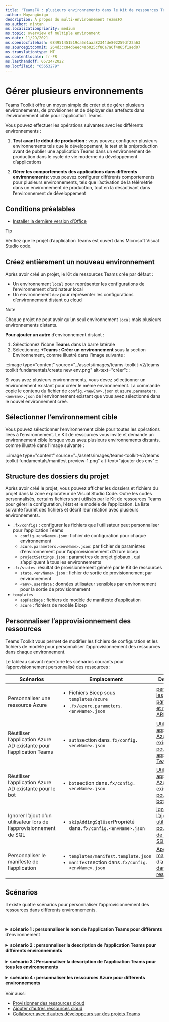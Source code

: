 ```yaml
---
title: 'TeamsFX : plusieurs environnements dans le Kit de ressources Teams'
author: MuyangAmigo
description: À propos du multi-environnement TeamsFX
ms.author: nintan
ms.localizationpriority: medium
ms.topic: overview of multiple environment
ms.date: 11/29/2021
ms.openlocfilehash: 684951451519ca5e1aaa82344de802259df22a63
ms.sourcegitcommit: 264d3cc84d6eec4ab025cf86a7a6f4865f1aed07
ms.translationtype: MT
ms.contentlocale: fr-FR
ms.lasthandoff: 05/24/2022
ms.locfileid: "65653279"
---
```

# <a name="manage-multiple-environments"></a>Gérer plusieurs environnements

 Teams Toolkit offre un moyen simple de créer et de gérer plusieurs environnements, de provisionner et de déployer des artefacts dans l’environnement cible pour l’application Teams.

 Vous pouvez effectuer les opérations suivantes avec les différents environnements :

1. **Test avant le début de production** : vous pouvez configurer plusieurs environnements tels que le développement, le test et la préproduction avant de publier une application Teams dans un environnement de production dans le cycle de vie moderne du développement d’applications

2. **Gérer les comportements des applications dans différents environnements**: vous pouvez configurer différents comportements pour plusieurs environnements, tels que l’activation de la télémétrie dans un environnement de production, tout en la désactivant dans l’environnement de développement

## <a name="prerequisite"></a>Conditions préalables

* [Installer la dernière version d’Office](https://marketplace.visualstudio.com/items?itemName=TeamsDevApp.ms-teams-vscode-extension)

> [!TIP]
> Vérifiez que le projet d’application Teams est ouvert dans Microsoft Visual Studio code.

## <a name="create-a-new-environment"></a>Créez entièrement un nouveau environnement

Après avoir créé un projet, le Kit de ressources Teams crée par défaut :

* Un environnement `local` pour représenter les configurations de l’environnement d’ordinateur local
* Un environnement `dev` pour représenter les configurations d’environnement distant ou cloud

> [!NOTE]
> Chaque projet ne peut avoir qu’un seul environnement `local` mais plusieurs environnements distants.

**Pour ajouter un autre** d’environnement distant :

1. Sélectionnez l’icône **Teams** dans la barre latérale
2. Sélectionnez **+Teams : Créer un environnement** sous la section Environnement, comme illustré dans l’image suivante :

:::image type="content" source="../assets/images/teams-toolkit-v2/teams toolkit fundamentals/create new env.png" alt-text="créer":::

Si vous avez plusieurs environnements, vous devez sélectionner un environnement existant pour créer le même environnement. La commande copie le contenu du fichier de `config.<newEnv>.json` et `azure.parameters.<newEnv>.json` de l’environnement existant que vous avez sélectionné dans le nouvel environnement créé.

## <a name="select-target-environment"></a>Sélectionner l’environnement cible

Vous pouvez sélectionner l’environnement cible pour toutes les opérations liées à l’environnement. Le Kit de ressources vous invite et demande un environnement cible lorsque vous avez plusieurs environnements distants, comme illustré dans l’image suivante :

:::image type="content" source="../assets/images/teams-toolkit-v2/teams toolkit fundamentals/manifest preview-1.png" alt-text="ajouter des env":::

## <a name="project-folder-structure"></a>Structure des dossiers du projet

Après avoir créé le projet, vous pouvez afficher les dossiers et fichiers du projet dans la zone explorateur de Visual Studio Code. Outre les codes personnalisés, certains fichiers sont utilisés par le Kit de ressources Teams pour gérer la configuration, l’état et le modèle de l’application. La liste suivante fournit des fichiers et décrit leur relation avec plusieurs environnements.

* `.fx/configs` : configurer les fichiers que l’utilisateur peut personnaliser pour l’application Teams
  * `config.<envName>.json`: fichier de configuration pour chaque environnement 
  * `azure.parameters.<envName>.json`: par fichier de paramètres d’environnement pour l’approvisionnement d’Azure bicep
  * `projectSettings.json` : paramètres de projet globaux , qui s’appliquent à tous les environnements
* `.fx/states`: résultat de provisionnement généré par le Kit de ressources
  * `state.<envName>.json` : fichier de sortie de provisionnement par environnement
  * `<env>.userdata` : données utilisateur sensibles par environnement pour la sortie de provisionnement
* `templates`
  * `appPackage` : fichiers de modèle de manifeste d’application
  * `azure` : fichiers de modèle Bicep

## <a name="customize-resource-provision"></a>Personnaliser l’approvisionnement des ressources

Teams Toolkit vous permet de modifier les fichiers de configuration et les fichiers de modèle pour personnaliser l’approvisionnement des ressources dans chaque environnement.

Le tableau suivant répertorie les scénarios courants pour l’approvisionnement personnalisé des ressources :

| Scénarios | Emplacement| Description |
| --- | --- | --- |
| Personnaliser une ressource Azure | <ul> <li>Fichiers Bicep sous `templates/azure`</li> <li>`.fx/azure.parameters.<envName>.json`</li></ul> | [personnaliser les paramètres et modèles ARM](provision.md#customize-arm-parameters-and-templates) |
| Réutiliser l’application Azure AD existante pour l’application Teams | <ul> <li>`auth`section dans`.fx/config.<envName>.json`</li> </ul> |  [Utiliser une application Azure AD existante pour votre application Teams](provision.md#use-an-existing-azure-ad-app-for-your-teams-app) |
| Réutiliser l’application Azure AD existante pour le bot | <ul> <li>`bot`section dans`.fx/config.<envName>.json`</li> </ul> | [Utiliser une application Azure AD existante pour votre bot](provision.md#use-an-existing-azure-ad-app-for-your-bot) |
| Ignorer l’ajout d’un utilisateur lors de l’approvisionnement de SQL | <ul> <li>`skipAddingSqlUser`Propriété dans`.fx/config.<envName>.json`</li> </ul> | [Ignorer l’ajout d’un utilisateur pour la base de données SQL](provision.md#skip-adding-user-for-sql-database) |
| Personnaliser le manifeste de l’application | <ul> <li>`templates/manifest.template.json`</li> <li>`manifest`section dans`.fx/config.<envName>.json`</li>  </ul> | [Aperçu du manifeste d’application dans le Kit de ressources](TeamsFx-preview-and-customize-app-manifest.md)|

## <a name="scenarios"></a>Scénarios

Il existe quatre scénarios pour personnaliser l’approvisionnement des ressources dans différents environnements.
<br>

<br><details>
<summary><b>scénario 1 : personnaliser le nom de l’application Teams pour différents </b> d’environnement</summary>

Vous pouvez définir le nom de l’application Teams sur `myapp(dev)` pour l’environnement par défaut `dev`  et `myapp(staging)` pour l’environnement intermédiaire `staging`.

Effectuez les étapes suivantes pour la personnalisation :

1. Ouvrez le fichier config `.fx/configs/config.dev.json`
2. Mettez à jour la propriété de *manifeste > appName >* court sur `myapp(dev)`

  Les mises à jour de `.fx/configs/config.dev.json` sont les suivantes :

  ```json
  {
      "$schema": "https://aka.ms/teamsfx-env-config-schema",
      "description": "You can customize the TeamsFx config for different environments.   Visit https://aka.ms/teamsfx-env-config to learn more about this.",
      "manifest": {
          "appName": {
              "short": "myapp(dev)"
              ...
          }
      }
      ...
  }
  ```

3. Créez un environnement et nommez-le `staging` s’il n’existe pas
4. Ouvrez le fichier config `.fx/configs/config.staging.json`
5. Mettez à jour la même propriété `myapp(staging)`
6. Exécutez la commande d’approvisionnement sur `dev` et `staging` environnement pour mettre à jour le nom de l’application dans les environnements distants. Pour exécuter la commande d’approvisionnement avec teams Toolkit, consultez [provisionnement](provision.md#provision-using-teams-toolkit)
</details>
<br>


<details>
<summary><b>scénario 2 : personnaliser la description de l’application Teams pour différents environnements</b></summary>

Dans ce scénario, vous allez apprendre à définir différentes descriptions d’application Teams pour les différents environnements :

* Pour l’environnement par défaut `dev`, la description est `my app description for dev`
* Pour l’environnement intermédiaire `staging`, la description est `my app description for staging`

Effectuez les étapes suivantes pour la personnalisation :

1. Ouvrez le fichier config `.fx/configs/config.dev.json`
2. Ajoutez une nouvelle propriété de *description > manifeste >* courte avec une valeur `my app description for dev`

  Les mises à jour de `.fx/configs/config.dev.json` sont les suivantes :

  ```json
  {
      "$schema": "https://aka.ms/teamsfx-env-config-schema",
      "description": "You can customize the TeamsFx config for different environments.   Visit https://aka.ms/teamsfx-env-config to learn more about this.",
      "manifest": {
          ...
          "description": {
              "short": "`my app description for dev"
              ...
          }
      }
      ...
  }
  ```

3. Créez un environnement et nommez-le `staging` s’il n’existe pas
4. Ouvrez le fichier config `.fx/configs/config.staging.json`
5. Ajoutez la même propriété à `my app description for staging`
6. Ouvrez le modèle de manifeste d’application Teams `templates/appPackage/manifest.template.json`
7. Mettez à jour la `description > short` de propriété pour utiliser la **variable** définie dans configurer des fichiers avec une syntaxe de mustache `{{config.manifest.description.short}}`
  
  Les mises à jour de `manifest.template.json` sont les suivantes :

  ```json
  {
    "$schema": "https://developer.microsoft.com/en-us/json-schemas/teams/v1.11/MicrosoftTeams.schema.json",
    "manifestVersion": "1.11",
    "version": "1.0.0",
    ...
    "description": {
      "short": "{{config.manifest.description.short}}", 
      ...
    },
    ...
  }
  ```

8. Exécutez la commande provision sur `dev` et `staging` environnement pour mettre à jour le nom de l’application dans les environnements distants. Pour exécuter la commande d’approvisionnement avec teams Toolkit, consultez [provisionnement](provision.md#provision-using-teams-toolkit)

</details>
<br>

<details>
<summary><b>scénario 3 : Personnaliser la description de l’application Teams pour tous les environnements</b></summary>

Dans ce scénario, vous allez apprendre à définir la description de l’application Teams sur `my app description` pour tous les environnements.

Comme le modèle de manifeste d’application Teams est partagé dans tous les environnements, nous pouvons mettre à jour la valeur de description qu’il contient pour notre cible :

1. Ouvrez le modèle de manifeste d’application Teams `templates/appPackage/manifest.template.json`
2. Mettez à jour la `description > short` de propriété avec **chaîne codée en dur**`my app description`
  
  Les mises à jour de `manifest.template.json` sont les suivantes :

  ```json
  {
    "$schema": "https://developer.microsoft.com/en-us/json-schemas/teams/v1.11/MicrosoftTeams.schema.json",
    "manifestVersion": "1.11",
    "version": "1.0.0",
    ...
    "description": {
      "short": "my app description",
      ...
    },
    ...
  }
 ```
3. Exécutez la commande d’approvisionnement sur **tous** les environnements pour mettre à jour le nom de l’application dans les environnements distants. Pour exécuter la commande d’approvisionnement avec teams Toolkit, consultez [provisionnement](provision.md#provision-using-teams-toolkit)
<br></details>
<br>
<details>
<br><summary><b>scénario 4 : personnaliser les ressources Azure pour différents environnements</b></summary>
Vous pouvez personnaliser les ressources Azure pour chaque environnement, par exemple spécifier le nom de la fonction Azure, en modifiant l’environnement correspondant à fx/configs/azure.parameters. {env}.json. le fichier.

Pour plus d’informations sur les fichiers de paramètres et de modèles Bicep, consultez [provisionner des ressources cloud](provision.md)
</details> <br



## <a name="see-also"></a>Voir aussi

* [Provisionner des ressources cloud](provision.md)
* [Ajouter d’autres ressources cloud](add-resource.md)
* [Collaborer avec d’autres développeurs sur des projets Teams](TeamsFx-collaboration.md)
